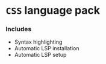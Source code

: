 # `CSS` language pack

### Includes

- Syntax highlighting
- Automatic LSP installation
- Automatic LSP setup

